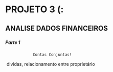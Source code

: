 # PROJETO 3  (:

## 	ANALISE DADOS FINANCEIROS	

##### 					

##### 					Parte 1

 				Contas Conjuntas!

​						dividas, relacionamento entre proprietário  

